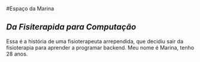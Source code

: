 #Espaço da Marina
## _Da Fisiterapida para Computação_

Essa é a história de uma fisioterapeuta arrependida, que decidiu sair da fisioterapia para aprender a programar backend. Meu nome é Marina, tenho 28 anos. 

